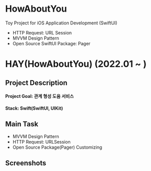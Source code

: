 # HowAboutYou
Toy Project for iOS Application Development (SwiftUI)

- HTTP Request: URL Session
- MVVM Design Pattern
- Open Source SwiftUI Package: Pager

# HAY(HowAboutYou) (2022.01 ~ )

## Project Description
#### Project Goal: 관계 형성 도움 서비스
#### Stack: Swift(SwiftUI, UIKit)

## Main Task
- MVVM Design Pattern
- HTTP Request: URLSession
- Open Source Package(Pager) Customizing

## Screenshots
